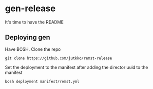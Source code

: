 # gen-release
It's time to have the README

## Deploying gen
Have BOSH.
Clone the repo

```
git clone https://github.com/jutkko/remst-release
```

Set the deployment to the manifest after adding the director uuid to the
manifest

```
bosh deployment manifest/remst.yml
```


